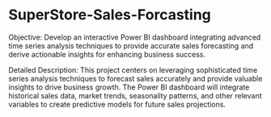 # SuperStore-Sales-Forcasting
Objective:
Develop an interactive Power BI dashboard integrating advanced time series analysis techniques to provide accurate sales forecasting and derive actionable insights for enhancing business success.

Detailed Description:
This project centers on leveraging sophisticated time series analysis techniques to forecast sales accurately and provide valuable insights to drive business growth. 
The Power BI dashboard will integrate historical sales data, market trends, seasonality patterns, and other relevant variables to create predictive models for future sales projections.
